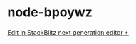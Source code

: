 # node-bpoywz

[Edit in StackBlitz next generation editor ⚡️](https://stackblitz.com/~/github.com/fortuneondee/node-bpoywz)